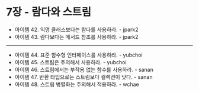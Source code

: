 # 7장 - 람다와 스트림

- 아이템 42. 익명 클래스보다는 람다를 사용하라. - jpark2
- 아이템 43. 람다보다는 메서드 참조를 사용하라. - jpark2
---
- 아이템 44. 표준 함수형 인터페이스를 사용하라. - yubchoi
- 아이템 45. 스트림은 주의해서 사용하라. - yubchoi
- 아이템 46. 스트림에서는 부작용 없는 함수를 사용하라. - sanan
- 아이템 47. 반환 타입으로는 스트림보다 컬렉션이 낫다. - sanan
- 아이템 48. 스트림 병렬화는 주의해서 적용하라. - wchae
